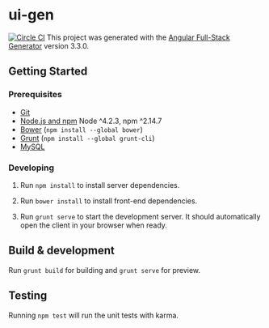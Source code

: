 # ui-gen
[![Circle CI](https://circleci.com/gh/manjeshpv/quarc.ui.partner.svg?style=svg)](https://circleci.com/gh/manjeshpv/quarc.ui.partner)
This project was generated with the [Angular Full-Stack Generator](https://github.com/DaftMonk/generator-angular-fullstack) version 3.3.0.

## Getting Started

### Prerequisites

- [Git](https://git-scm.com/)
- [Node.js and npm](nodejs.org) Node ^4.2.3, npm ^2.14.7
- [Bower](bower.io) (`npm install --global bower`)
- [Grunt](http://gruntjs.com/) (`npm install --global grunt-cli`)
- [MySQL](http://cse.unl.edu/~sscott/ShowFiles/SQL/CheatSheet/SQLCheatSheet.html)

### Developing

1.  Run `npm install` to install server dependencies.

2. Run `bower install` to install front-end dependencies.

3. Run `grunt serve` to start the development server. It should automatically open the client in your browser when ready.

## Build & development

Run `grunt build` for building and `grunt serve` for preview.

## Testing

Running `npm test` will run the unit tests with karma.

